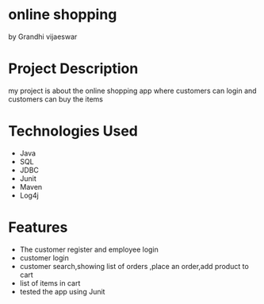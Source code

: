 # online shopping
by Grandhi vijaeswar

# Project Description
my project is about the online shopping app where customers can login and customers can buy the items

# Technologies Used
  
  * Java
  * SQL
  * JDBC
  * Junit
  * Maven
  * Log4j

# Features 

  * The customer register and employee login
  * customer login
  * customer search,showing list of orders ,place an order,add product to cart
  * list of items in cart
  * tested the app using Junit
